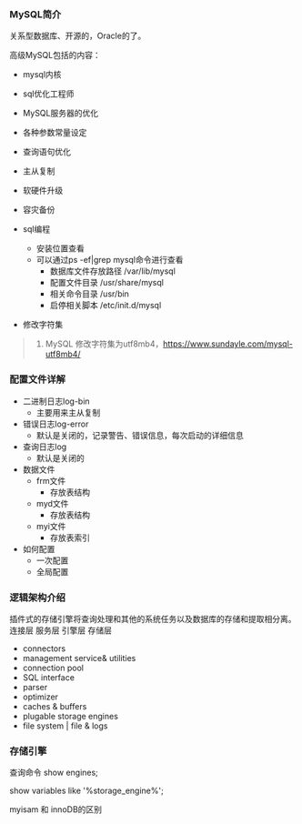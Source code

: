 
### MySQL简介
关系型数据库、开源的，Oracle的了。

高级MySQL包括的内容：
- mysql内核
- sql优化工程师
- MySQL服务器的优化
- 各种参数常量设定
- 查询语句优化
- 主从复制
- 软硬件升级
- 容灾备份
- sql编程


  - 安装位置查看
  - 可以通过ps -ef|grep mysql命令进行查看
    - 数据库文件存放路径 /var/lib/mysql
    - 配置文件目录 /usr/share/mysql
    - 相关命令目录 /usr/bin
    - 启停相关脚本 /etc/init.d/mysql

- 修改字符集

> 1. MySQL 修改字符集为utf8mb4，https://www.sundayle.com/mysql-utf8mb4/



### 配置文件详解

- 二进制日志log-bin
  - 主要用来主从复制
- 错误日志log-error
  - 默认是关闭的，记录警告、错误信息，每次启动的详细信息
- 查询日志log
  - 默认是关闭的
- 数据文件
  - frm文件
    - 存放表结构
  - myd文件
    - 存放表结构
  - myi文件
    - 存放表索引
- 如何配置
  - 一次配置
  - 全局配置




### 逻辑架构介绍

插件式的存储引擎将查询处理和其他的系统任务以及数据库的存储和提取相分离。
连接层
服务层
引擎层
存储层

- connectors
- management service& utilities
- connection pool
- SQL interface
- parser
- optimizer
- caches & buffers
- plugable storage engines
- file system | file & logs

### 存储引擎
查询命令
show engines;

show variables like '%storage_engine%';

myisam 和 innoDB的区别
